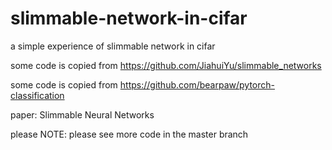 # slimmable-network-in-cifar
a simple experience of slimmable network in cifar

some code is copied from https://github.com/JiahuiYu/slimmable_networks

some code is copied from https://github.com/bearpaw/pytorch-classification

paper: Slimmable Neural Networks

please NOTE: please see more code in the master branch
